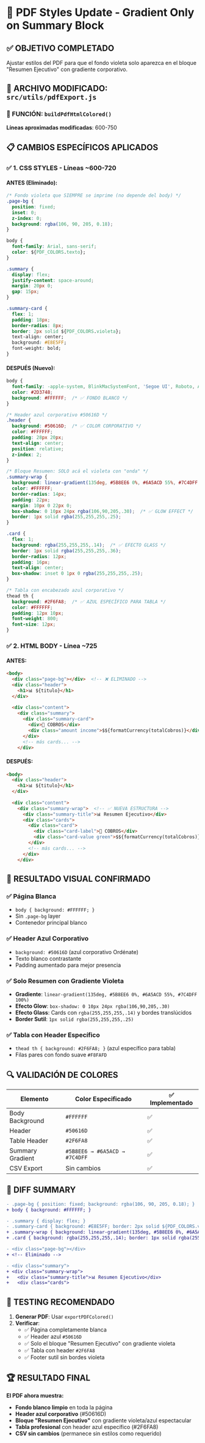 # 🎨 PDF Styles Update - Gradient Only on Summary Block

## ✅ OBJETIVO COMPLETADO
Ajustar estilos del PDF para que el fondo violeta solo aparezca en el bloque "Resumen Ejecutivo" con gradiente corporativo.

## 📁 ARCHIVO MODIFICADO: `src/utils/pdfExport.js`

### 🔧 FUNCIÓN: `buildPdfHtmlColored()`

**Líneas aproximadas modificadas**: 600-750

## 📋 CAMBIOS ESPECÍFICOS APLICADOS

### ✅ **1. CSS STYLES - Líneas ~600-720**

#### **ANTES (Eliminado):**
```css
/* Fondo violeta que SIEMPRE se imprime (no depende del body) */
.page-bg {
  position: fixed;
  inset: 0;
  z-index: 0;
  background: rgba(106, 90, 205, 0.18);
}

body {
  font-family: Arial, sans-serif;
  color: ${PDF_COLORS.texto};
}

.summary {
  display: flex;
  justify-content: space-around;
  margin: 20px 0;
  gap: 15px;
}

.summary-card {
  flex: 1;
  padding: 18px;
  border-radius: 8px;
  border: 2px solid ${PDF_COLORS.violeta};
  text-align: center;
  background: #E8E5FF;
  font-weight: bold;
}
```

#### **DESPUÉS (Nuevo):**
```css
body {
  font-family: -apple-system, BlinkMacSystemFont, 'Segoe UI', Roboto, Arial, sans-serif;
  color: #2D3748;
  background: #FFFFFF;  /* ✅ FONDO BLANCO */
}

/* Header azul corporativo #50616D */
.header {
  background: #50616D;  /* ✅ COLOR CORPORATIVO */
  color: #FFFFFF;
  padding: 28px 20px;
  text-align: center;
  position: relative;
  z-index: 2;
}

/* Bloque Resumen: SOLO acá el violeta con "onda" */
.summary-wrap {
  background: linear-gradient(135deg, #5B8EE6 0%, #6A5ACD 55%, #7C4DFF 100%);  /* ✅ GRADIENTE VIOLETA */
  color: #FFFFFF;
  border-radius: 14px;
  padding: 22px;
  margin: 10px 0 22px 0;
  box-shadow: 0 10px 24px rgba(106,90,205,.30);  /* ✅ GLOW EFFECT */
  border: 1px solid rgba(255,255,255,.25);
}

.card {
  flex: 1;
  background: rgba(255,255,255,.14);  /* ✅ EFECTO GLASS */
  border: 1px solid rgba(255,255,255,.36);
  border-radius: 12px;
  padding: 16px;
  text-align: center;
  box-shadow: inset 0 1px 0 rgba(255,255,255,.25);
}

/* Tabla con encabezado azul corporativo */
thead th {
  background: #2F6FA8;  /* ✅ AZUL ESPECÍFICO PARA TABLA */
  color: #FFFFFF;
  padding: 12px 10px;
  font-weight: 800;
  font-size: 12px;
}
```

### ✅ **2. HTML BODY - Línea ~725**

#### **ANTES:**
```html
<body>
  <div class="page-bg"></div>  <!-- ❌ ELIMINADO -->
  <div class="header">
    <h1>📊 ${titulo}</h1>
  </div>
  
  <div class="content">
    <div class="summary">
      <div class="summary-card">
        <div>💚 COBROS</div>
        <div class="amount income">$${formatCurrency(totalCobros)}</div>
      </div>
      <!-- más cards... -->
    </div>
```

#### **DESPUÉS:**
```html
<body>
  <div class="header">
    <h1>📊 ${titulo}</h1>
  </div>
  
  <div class="content">
    <div class="summary-wrap">  <!-- ✅ NUEVA ESTRUCTURA -->
      <div class="summary-title">📊 Resumen Ejecutivo</div>
      <div class="cards">
        <div class="card">
          <div class="card-label">💚 COBROS</div>
          <div class="card-value green">$${formatCurrency(totalCobros)}</div>
        </div>
        <!-- más cards... -->
      </div>
    </div>
```

## 🎨 RESULTADO VISUAL CONFIRMADO

### ✅ **Página Blanca**
- `body { background: #FFFFFF; }`
- Sin `.page-bg` layer
- Contenedor principal blanco

### ✅ **Header Azul Corporativo**  
- `background: #50616D` (azul corporativo Ordénate)
- Texto blanco contrastante
- Padding aumentado para mejor presencia

### ✅ **Solo Resumen con Gradiente Violeta**
- **Gradiente**: `linear-gradient(135deg, #5B8EE6 0%, #6A5ACD 55%, #7C4DFF 100%)`
- **Efecto Glow**: `box-shadow: 0 10px 24px rgba(106,90,205,.30)`
- **Efecto Glass**: Cards con `rgba(255,255,255,.14)` y bordes translúcidos
- **Border Sutil**: `1px solid rgba(255,255,255,.25)`

### ✅ **Tabla con Header Específico**
- `thead th { background: #2F6FA8; }` (azul específico para tabla)
- Filas pares con fondo suave `#F8FAFD`

## 🔍 VALIDACIÓN DE COLORES

| Elemento | Color Especificado | ✅ Implementado |
|----------|-------------------|-----------------|
| Body Background | `#FFFFFF` | ✅ |
| Header | `#50616D` | ✅ |
| Table Header | `#2F6FA8` | ✅ |
| Summary Gradient | `#5B8EE6 → #6A5ACD → #7C4DFF` | ✅ |
| CSV Export | Sin cambios | ✅ |

## 📄 DIFF SUMMARY

```diff
- .page-bg { position: fixed; background: rgba(106, 90, 205, 0.18); }
+ body { background: #FFFFFF; }

- .summary { display: flex; }
- .summary-card { background: #E8E5FF; border: 2px solid ${PDF_COLORS.violeta}; }
+ .summary-wrap { background: linear-gradient(135deg, #5B8EE6 0%, #6A5ACD 55%, #7C4DFF 100%); }
+ .card { background: rgba(255,255,255,.14); border: 1px solid rgba(255,255,255,.36); }

- <div class="page-bg"></div>
+ <!-- Eliminado -->

- <div class="summary">
+ <div class="summary-wrap">
+   <div class="summary-title">📊 Resumen Ejecutivo</div>
+   <div class="cards">
```

## 🧪 **TESTING RECOMENDADO**

1. **Generar PDF**: Usar `exportPDFColored()` 
2. **Verificar**:
   - ✅ Página completamente blanca
   - ✅ Header azul `#50616D`
   - ✅ Solo el bloque "Resumen Ejecutivo" con gradiente violeta
   - ✅ Tabla con header `#2F6FA8`
   - ✅ Footer sutil sin bordes violeta

## 🏆 **RESULTADO FINAL**

**El PDF ahora muestra:**
- **Fondo blanco limpio** en toda la página
- **Header azul corporativo** (#50616D)  
- **Bloque "Resumen Ejecutivo"** con gradiente violeta/azul espectacular
- **Tabla profesional** con header azul específico (#2F6FA8)
- **CSV sin cambios** (permanece sin estilos como requerido)